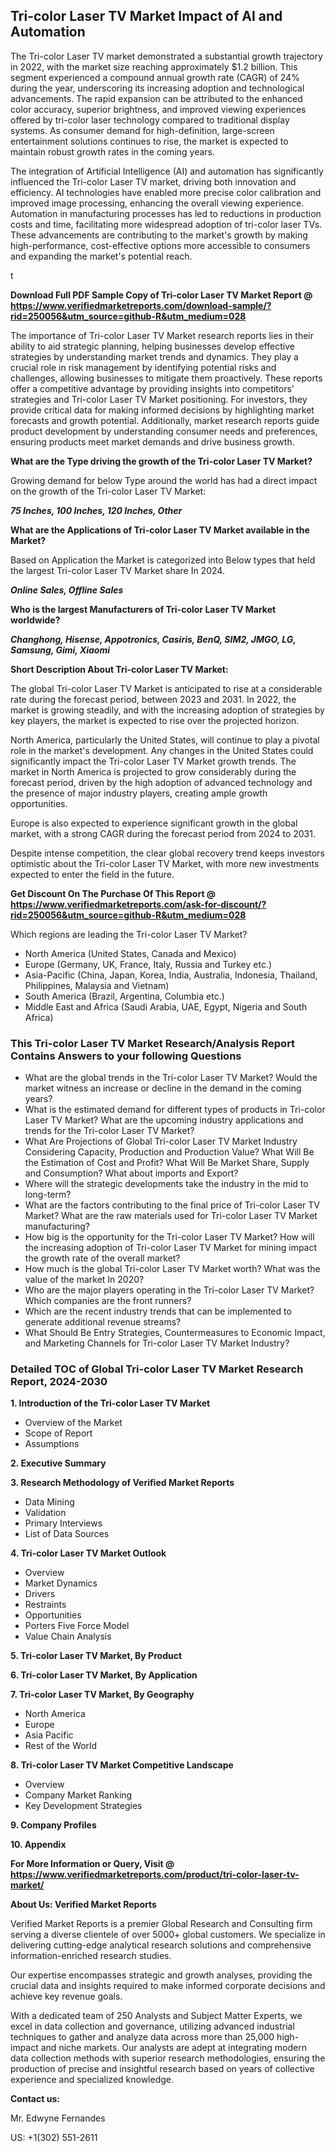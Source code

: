 <h2>Tri-color Laser TV Market Impact of AI and Automation</h2><p>The Tri-color Laser TV market demonstrated a substantial growth trajectory in 2022, with the market size reaching approximately $1.2 billion. This segment experienced a compound annual growth rate (CAGR) of 24% during the year, underscoring its increasing adoption and technological advancements. The rapid expansion can be attributed to the enhanced color accuracy, superior brightness, and improved viewing experiences offered by tri-color laser technology compared to traditional display systems. As consumer demand for high-definition, large-screen entertainment solutions continues to rise, the market is expected to maintain robust growth rates in the coming years.</p><p>The integration of Artificial Intelligence (AI) and automation has significantly influenced the Tri-color Laser TV market, driving both innovation and efficiency. AI technologies have enabled more precise color calibration and improved image processing, enhancing the overall viewing experience. Automation in manufacturing processes has led to reductions in production costs and time, facilitating more widespread adoption of tri-color laser TVs. These advancements are contributing to the market's growth by making high-performance, cost-effective options more accessible to consumers and expanding the market's potential reach.</p>t</p><p id="" class=""><strong>Download Full PDF Sample Copy of Tri-color Laser TV Market Report @ <a href="https://www.verifiedmarketreports.com/download-sample/?rid=250056&utm_source=github-R&utm_medium=028" target="_blank">https://www.verifiedmarketreports.com/download-sample/?rid=250056&utm_source=github-R&utm_medium=028</a></strong></p><p>The importance of&nbsp;Tri-color Laser TV Market research reports lies in their ability to aid strategic planning, helping businesses develop effective strategies by understanding market trends and dynamics. They play a crucial role in risk management by identifying potential risks and challenges, allowing businesses to mitigate them proactively. These reports offer a competitive advantage by providing insights into competitors' strategies and Tri-color Laser TV Market positioning. For investors, they provide critical data for making informed decisions by highlighting market forecasts and growth potential. Additionally, market research reports guide product development by understanding consumer needs and preferences, ensuring products meet market demands and drive business growth.</p><p><strong>What are the&nbsp;Type driving the growth of the Tri-color Laser TV Market?</strong></p><p id="" class="">Growing demand for below Type around the world has had a direct impact on the growth of the Tri-color Laser TV Market:</p><em><strong>75 Inches, 100 Inches, 120 Inches, Other</strong></em></p><strong>What are the&nbsp;Applications&nbsp;of Tri-color Laser TV Market available in the Market?</strong></p><p id="" class="">Based on Application the Market is categorized into Below types that held the largest Tri-color Laser TV Market share In 2024.</p><em><strong>Online Sales, Offline Sales</strong></em></p><strong>Who is the largest Manufacturers of Tri-color Laser TV Market worldwide?</strong></p><p><em><strong>Changhong, Hisense, Appotronics, Casiris, BenQ, SIM2, JMGO, LG, Samsung, Gimi, Xiaomi</strong></em></p><p id="" class=""><strong>Short Description About Tri-color Laser TV Market:</strong></p><p>The global Tri-color Laser TV Market is anticipated to rise at a considerable rate during the forecast period, between 2023 and 2031. In 2022, the market is growing steadily, and with the increasing adoption of strategies by key players, the market is expected to rise over the projected horizon.</p><p>North America, particularly the United States, will continue to play a pivotal role in the market's development. Any changes in the United States could significantly impact the Tri-color Laser TV Market growth trends. The market in North America is projected to grow considerably during the forecast period, driven by the high adoption of advanced technology and the presence of major industry players, creating ample growth opportunities.</p><p>Europe is also expected to experience significant growth in the global market, with a strong CAGR during the forecast period from 2024 to 2031.</p><p>Despite intense competition, the clear global recovery trend keeps investors optimistic about the Tri-color Laser TV Market, with more new investments expected to enter the field in the future.</p><p id="" class=""><strong>Get Discount On The Purchase Of This Report @ <a href="https://www.verifiedmarketreports.com/ask-for-discount/?rid=250056&utm_source=github-R&utm_medium=028" target="_blank">https://www.verifiedmarketreports.com/ask-for-discount/?rid=250056&utm_source=github-R&utm_medium=028</a></strong></p>Which regions are leading the Tri-color Laser TV Market?</p><ul><li>North America (United States, Canada and Mexico)</li><li>Europe (Germany, UK, France, Italy, Russia and Turkey etc.)</li><li>Asia-Pacific (China, Japan, Korea, India, Australia, Indonesia, Thailand, Philippines, Malaysia and Vietnam)</li><li>South America (Brazil, Argentina, Columbia etc.)</li><li>Middle East and Africa (Saudi Arabia, UAE, Egypt, Nigeria and South Africa)</li></ul><h3 id="" class="">This Tri-color Laser TV Market Research/Analysis Report Contains Answers to your following Questions</h3><ul><li>What are the global trends in the Tri-color Laser TV Market? Would the market witness an increase or decline in the demand in the coming years?</li><li>What is the estimated demand for different types of products in Tri-color Laser TV Market? What are the upcoming industry applications and trends for the Tri-color Laser TV Market?</li><li>What Are Projections of Global Tri-color Laser TV Market Industry Considering Capacity, Production and Production Value? What Will Be the Estimation of Cost and Profit? What Will Be Market Share, Supply and Consumption? What about imports and Export?</li><li>Where will the strategic developments take the industry in the mid to long-term?</li><li>What are the factors contributing to the final price of Tri-color Laser TV Market? What are the raw materials used for Tri-color Laser TV Market manufacturing?</li><li>How big is the opportunity for the Tri-color Laser TV Market? How will the increasing adoption of Tri-color Laser TV Market for mining impact the growth rate of the overall market?</li><li>How much is the global Tri-color Laser TV Market worth? What was the value of the market In 2020?</li><li>Who are the major players operating in the Tri-color Laser TV Market? Which companies are the front runners?</li><li>Which are the recent industry trends that can be implemented to generate additional revenue streams?</li><li>What Should Be Entry Strategies, Countermeasures to Economic Impact, and Marketing Channels for Tri-color Laser TV Market Industry?</li></ul><h3 id="" class="">Detailed TOC of Global Tri-color Laser TV Market Research Report, 2024-2030</h3><p id="" class=""><strong>1. Introduction of the Tri-color Laser TV Market</strong></p><ul><li>Overview of the Market</li><li>Scope of Report</li><li>Assumptions</li></ul><p id="" class=""><strong>2. Executive Summary</strong></p><p id="" class=""><strong>3. Research Methodology of Verified Market Reports</strong></p><ul><li>Data Mining</li><li>Validation</li><li>Primary Interviews</li><li>List of Data Sources</li></ul><p id="" class=""><strong>4. Tri-color Laser TV Market Outlook</strong></p><ul><li>Overview</li><li>Market Dynamics</li><li>Drivers</li><li>Restraints</li><li>Opportunities</li><li>Porters Five Force Model</li><li>Value Chain Analysis</li></ul><p id="" class=""><strong>5. Tri-color Laser TV Market, By Product</strong></p><p id="" class=""><strong>6. Tri-color Laser TV Market, By Application</strong></p><p id="" class=""><strong>7. Tri-color Laser TV Market, By Geography</strong></p><ul><li>North America</li><li>Europe</li><li>Asia Pacific</li><li>Rest of the World</li></ul><p id="" class=""><strong>8. Tri-color Laser TV Market Competitive Landscape</strong></p><ul><li>Overview</li><li>Company Market Ranking</li><li>Key Development Strategies</li></ul><p id="" class=""><strong>9. Company Profiles</strong></p><p id="" class=""><strong>10. Appendix</strong></p><p id="" class=""><strong>For More Information or Query, Visit @ <a href="https://www.verifiedmarketreports.com/product/tri-color-laser-tv-market/" target="_blank">https://www.verifiedmarketreports.com/product/tri-color-laser-tv-market/</a></strong></p><p id="" class=""><strong>About Us: Verified Market Reports</strong></p><p id="" class="">Verified Market Reports is a premier Global Research and Consulting firm serving a diverse clientele of over 5000+ global customers. We specialize in delivering cutting-edge analytical research solutions and comprehensive information-enriched research studies.</p><p id="" class="">Our expertise encompasses strategic and growth analyses, providing the crucial data and insights required to make informed corporate decisions and achieve key revenue goals.</p><p id="" class="">With a dedicated team of 250 Analysts and Subject Matter Experts, we excel in data collection and governance, utilizing advanced industrial techniques to gather and analyze data across more than 25,000 high-impact and niche markets. Our analysts are adept at integrating modern data collection methods with superior research methodologies, ensuring the production of precise and insightful research based on years of collective experience and specialized knowledge.</p><p id="" class=""><strong>Contact us:</strong></p><p id="" class="">Mr. Edwyne Fernandes</p><p id="" class="">US: +1(302) 551-2611</p>